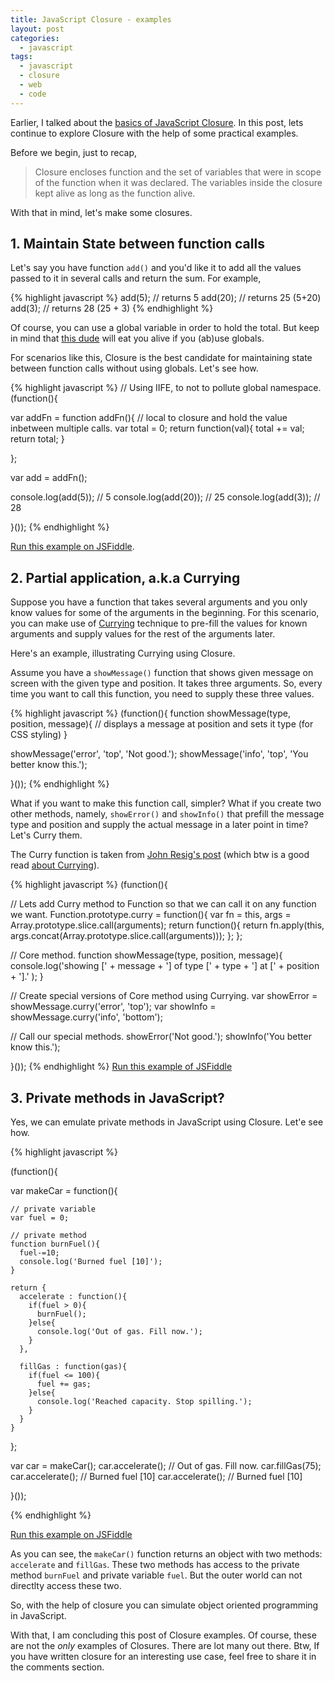 ```yaml
---
title: JavaScript Closure - examples
layout: post
categories:
  - javascript
tags:
  - javascript
  - closure
  - web
  - code
---
```

Earlier, I talked about the [basics of JavaScript Closure](http://veerasundar.com/blog/2013/08/javascript-closures/). In this post, lets continue to explore Closure with the help of some practical examples.

Before we begin, just to recap, 

>Closure encloses function and the set of variables that were in scope of the function when it was declared. The variables inside the closure kept alive as long as the function alive.

With that in mind, let's make some closures.

## 1. Maintain State between function calls

Let's say you have function `add()` and you'd like it to add all the values passed to it in several calls and return the sum. For example,

{% highlight javascript %}
add(5); // returns 5
add(20); // returns 25 (5+20)
add(3); // returns 28 (25 + 3)
{% endhighlight %}

Of course, you can use a global variable in order to hold the total. But keep in mind that [this dude](http://en.wikipedia.org/wiki/Tyrannosaurus) will eat you alive if you (ab)use globals. 

For scenarios like this, Closure is the best candidate for maintaining state between function calls without using globals. Let's see how.

{% highlight javascript %}
// Using IIFE, to not to pollute global namespace.
(function(){

  var addFn = function addFn(){
    // local to closure and hold the value inbetween multiple calls.
    var total = 0;
    return function(val){
      total += val;
      return total;
    }

  };

  var add = addFn();

  console.log(add(5)); // 5
  console.log(add(20)); // 25
  console.log(add(3)); // 28

}());
{% endhighlight %}

[Run this example on JSFiddle](http://jsfiddle.net/gHZjA/).

## 2. Partial application, a.k.a Currying

Suppose you have a function that takes several arguments and you only know values for some of the arguments in the beginning. For this scenario, you can make use of [Currying](http://en.wikipedia.org/wiki/Currying) technique to pre-fill the values for known arguments and supply values for the rest of the arguments later.

Here's an example, illustrating Currying using Closure. 

Assume you have a `showMessage()` function that shows given message on screen with the given type and position. It takes three arguments. So, every time you want to call this function, you need to supply these three values.

{% highlight javascript %}
(function(){
  function showMessage(type, position, message){
    // displays a message at position and sets it type (for CSS styling)
  }

  showMessage('error', 'top', 'Not good.');
  showMessage('info', 'top', 'You better know this.');

}());
{% endhighlight %}

What if you want to make this function call, simpler? What if you create two other methods, namely, `showError()` and `showInfo()` that prefill the message type and position and supply the actual message in a later point in time? Let's Curry them.

The Curry function is taken from [John Resig's post](http://ejohn.org/blog/partial-functions-in-javascript/) (which btw is a good read [about Currying](http://ejohn.org/blog/partial-functions-in-javascript/)).

{% highlight javascript %}
(function(){

  // Lets add Curry method to Function so that we can call it on any function we want.
  Function.prototype.curry = function(){
    var fn = this, args = Array.prototype.slice.call(arguments);
    return function(){
      return fn.apply(this, args.concat(Array.prototype.slice.call(arguments)));
    };
  };

  // Core method.
  function showMessage(type, position, message){
    console.log('showing [' + message + '] of type [' + type + '] at [' + position + '].' );
  }

  // Create special versions of Core method using Currying.
  var showError = showMessage.curry('error', 'top');
  var showInfo = showMessage.curry('info', 'bottom');

  // Call our special methods.
  showError('Not good.');
  showInfo('You better know this.');
  
}());
{% endhighlight %}
[Run this example of JSFiddle](http://jsfiddle.net/3GqcW/)

## 3. Private methods in JavaScript?

Yes, we can emulate private methods in JavaScript using Closure. Let'e see how.

{% highlight javascript %}

(function(){

  var makeCar = function(){

    // private variable
    var fuel = 0;

    // private method
    function burnFuel(){
      fuel-=10;
      console.log('Burned fuel [10]');
    }

    return {
      accelerate : function(){
        if(fuel > 0){
          burnFuel();
        }else{
          console.log('Out of gas. Fill now.');
        }
      },

      fillGas : function(gas){
        if(fuel <= 100){
          fuel += gas;
        }else{
          console.log('Reached capacity. Stop spilling.');
        }
      }
    }

  };

  var car = makeCar();
  car.accelerate(); // Out of gas. Fill now.
  car.fillGas(75);
  car.accelerate(); // Burned fuel [10]
  car.accelerate(); // Burned fuel [10]

}());

{% endhighlight %}

[Run this example on JSFiddle](http://jsfiddle.net/Fka3b/)

As you can see, the `makeCar()` function returns an object with two methods: `accelerate` and `fillGas`. These two methods has access to the private method `burnFuel` and private variable `fuel`. But the outer world can not directlty access these two.

So, with the help of closure you can simulate object oriented programming in JavaScript.

With that, I am concluding this post of Closure examples. Of course, these are not the *only* examples of Closures. There are lot many out there. Btw, If you have written closure for an interesting use case, feel free to share it in the comments section.
